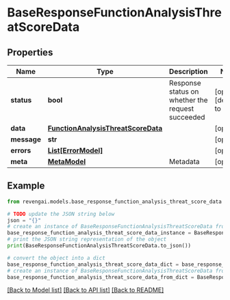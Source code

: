 # BaseResponseFunctionAnalysisThreatScoreData


## Properties

Name | Type | Description | Notes
------------ | ------------- | ------------- | -------------
**status** | **bool** | Response status on whether the request succeeded | [optional] [default to True]
**data** | [**FunctionAnalysisThreatScoreData**](FunctionAnalysisThreatScoreData.md) |  | [optional] 
**message** | **str** |  | [optional] 
**errors** | [**List[ErrorModel]**](ErrorModel.md) |  | [optional] 
**meta** | [**MetaModel**](MetaModel.md) | Metadata | [optional] 

## Example

```python
from revengai.models.base_response_function_analysis_threat_score_data import BaseResponseFunctionAnalysisThreatScoreData

# TODO update the JSON string below
json = "{}"
# create an instance of BaseResponseFunctionAnalysisThreatScoreData from a JSON string
base_response_function_analysis_threat_score_data_instance = BaseResponseFunctionAnalysisThreatScoreData.from_json(json)
# print the JSON string representation of the object
print(BaseResponseFunctionAnalysisThreatScoreData.to_json())

# convert the object into a dict
base_response_function_analysis_threat_score_data_dict = base_response_function_analysis_threat_score_data_instance.to_dict()
# create an instance of BaseResponseFunctionAnalysisThreatScoreData from a dict
base_response_function_analysis_threat_score_data_from_dict = BaseResponseFunctionAnalysisThreatScoreData.from_dict(base_response_function_analysis_threat_score_data_dict)
```
[[Back to Model list]](../README.md#documentation-for-models) [[Back to API list]](../README.md#documentation-for-api-endpoints) [[Back to README]](../README.md)


